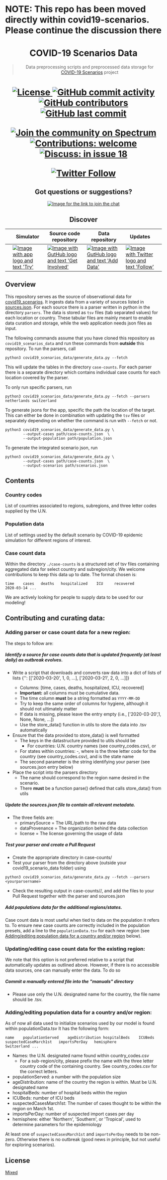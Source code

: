 # NOTE: This repo has been moved directly within covid19-scenarios. Please continue the discussion there

<h1 align="center">
  COVID-19 Scenarios Data
</h1>

<blockquote>
  <p align="center">
    Data preprocessing scripts and preprocessed data storage for
    <a href="https://github.com/neherlab/covid19_scenarios">COVID-19 Scenarios</a> project
  </p>
</blockquote>

<h1 align="center" />

<p align="center">
  <a href="https://github.com/neherlab/covid19_scenarios_data/blob/master/LICENSE">
    <img src="https://img.shields.io/badge/license-mixed-yellow.svg" alt="License" />
  </a>

  <a href="https://github.com/neherlab/covid19_scenarios_data/commits">
    <img
      src="https://img.shields.io/github/commit-activity/m/neherlab/covid19_scenarios_data"
      alt="GitHub commit activity"
    />
  </a>

  <a href="https://github.com/neherlab/covid19_scenarios_data/graphs/contributors">
    <img
      src="https://img.shields.io/github/contributors/neherlab/covid19_scenarios_data?logo=github&label=data%20contributors"
      alt="GitHub contributors"
    />
  </a>

  <a href="https://github.com/neherlab/covid19_scenarios_data/commits">
    <img
      src="https://img.shields.io/github/last-commit/neherlab/covid19_scenarios_data?logo=github"
      alt="GitHub last commit"
    />
  </a>
</p>

<p align="center">
  <a href="https://spectrum.chat/covid19-scenarios/general/questions-discussions~8d49f461-a890-4beb-84f7-2d6ed0ae503a">
    <img alt="Join the community on Spectrum" src="https://withspectrum.github.io/badge/badge.svg" />
  </a>
  <a href="https://github.com/neherlab/covid19_scenarios_data/issues">
    <img src="https://img.shields.io/badge/contributions-are%20welcome-%234295f5.svg" alt="Contributions: welcome" />
  </a>
  <a href="https://github.com/neherlab/covid19_scenarios/issues/18">
    <img
      src="https://img.shields.io/badge/questions%20and%20discussions-in%20issue%20%2318-%235bd9b1.svg"
      alt="Discuss: in issue 18"
    />
  </a>
</p>

<p align="center">
  <a href="https://twitter.com/richardneher">
    <img src="https://img.shields.io/twitter/follow/richardneher?style=social" alt="Twitter Follow" />
  </a>
</p>

<h2 align="center">
Got questions or suggestions?
</h2>

<p align="center">
  <a
    alt="Link to join the chat"
    href="https://spectrum.chat/covid19-scenarios/general/questions-discussions~8d49f461-a890-4beb-84f7-2d6ed0ae503a"
  >
    <img
      alt="Image for the link to join the chat"
      src="https://user-images.githubusercontent.com/9403403/77235704-691ec480-6bb8-11ea-985d-82ec87cfdcdf.png"
    />
  </a>
</p>

<h2 align="center">
Discover
</h2>

<p align="center" width="99%">
<table width="100%">

<thead>
<tr>
<th>    </th>
<th>Simulator</th>
<th>Source code repository</th>
<th>Data repository</th>
<th>Updates</th>
<th>    </th>
</tr>
</thead>

<tbody>

<tr>

<td></td>

<td>
<a alt="Link to the app" href="https://neherlab.org/covid19/">
<img
  alt="Image with app logo and text 'Try'"
  src="https://user-images.githubusercontent.com/9403403/77235707-6ae88800-6bb8-11ea-90ff-22db107b6045.png"
/>
</a>
</td>

<td>
<a alt="Link to the main repo" href="https://github.com/neherlab/covid19_scenarios">
<img
  alt="Image with GutHub logo and text 'Get Involved'"
  src="https://user-images.githubusercontent.com/9403403/77235706-6a4ff180-6bb8-11ea-8390-99b100d8035c.png"
/>
</a>
</td>

<td>
<a alt="Link to the data repo" href="https://github.com/neherlab/covid19_scenarios_data">
<img
  alt="Image with GutHub logo and text 'Add Data'"
  src="https://user-images.githubusercontent.com/9403403/77235705-69b75b00-6bb8-11ea-8b21-f4aaf0ec60e7.png"
/>
</a>
</td>

<td>
<a alt="Link to Twitter" href="https://twitter.com/richardneher">
<img
  alt="Image with Twitter logo and text 'Follow'"
  src="https://user-images.githubusercontent.com/9403403/77235708-6b811e80-6bb8-11ea-80db-ecbc2185fb8b.png"
/>
</a>
</td>

<td></td>

</tr>

</tbody>

</table>
</p>

## Overview

This repository serves as the source of observational data for [covid19_scenarios](https://neherlab.org/covid19/).
It ingests data from a variety of sources listed in [sources.json](sources.json).
For each source there is a parser written in python in the directory `parsers`.
The data is stored as `tsv` files (tab separated values) for each location or country.
These tabular files are mainly meant to enable data curation and storage, while the web application needs json files as input.

The following commands assume that you have cloned this repository as `covid19_scenarios_data` and run these commands from **outside** this repository.
To run the parsers, call

```shell
python3 covid19_scenarios_data/generate_data.py --fetch
```

This will update the tables in the directory `case-counts`.
For each parser there is a separate directory which contains individual case counts for each location covered by the parser.

To only run specific parsers, run

```shell
python3 covid19_scenarios_data/generate_data.py --fetch --parsers netherlands switzerland
```

To generate jsons for the app, specific the path the location of the target. This can either be done in combination with updating the `tsv` files or separately depending on whether the command is run with `--fetch` or not.

```shell
python3 covid19_scenarios_data/generate_data.py \
        --output-cases path/case-counts.json  \
        --output-population path/population.json
```

To generate the integrated scenario json, run

```shell
python3 covid19_scenarios_data/generate_data.py \
        --output-cases path/case-counts.json  \
        --output-scenarios path/scenarios.json
```


## Contents

### Country codes

List of countries associated to regions, subregions, and three letter codes supplied by the U.N.

### Population data

List of settings used by the default scenario by COVID-19 epidemic simulation for different regions of interest.

### Case count data

Within the directory `./case-counts` is a structured set of tsv files containing aggregated data for select country and subregion/city.
We welcome contributions to keep this data up to date.
The format chosen is:

```
time    cases   deaths   hospitalized    ICU     recovered
2020-03-14 ...
```

We are actively looking for people to supply data to be used for our modeling!

## Contributing and curating data:

### Adding parser or case count data for a new region:

The steps to follow are:

##### Identify a source for case counts data that is updated frequently (at least daily) as outbreak evolves.

-   Write a script that downloads and converts raw data into a dict of lists of lists {'<country>': [['2020-03-20', 1, 0, ...], ['2020-03-21', 2, 0, ...]]}
    -   Columns: [time, cases, deaths, hospitalized, ICU, recovered]
    -   **Important:** all columns must be cumulative data.
    -   The time column **must** be a string formatted as `YYYY-MM-DD`
    -   Try to keep the same order of columns for hygiene, although it should not ultimately matter
    -   If data is missing, please leave the entry empty (i.e., ['2020-03-20',1, None, None, ...])
    -   Use the store_data() function in utils to store the data into .tsv automatically
-   Ensure that the data provided to store_data() is well formatted
    -   The keys in the datastructure provided to utils should be
        -   For countries: U.N. country names (see country_codes.csv), or
	-   For states within countries: <TLC>-<state>, where <TLC> is the three letter code for the country (see country_codes.csv), and <state> is the state name
    -   The second parameter is the string identifying your parser (see sources.json entry below)
-   Place the script into the parsers directory
    -   The name should correspond to the region name desired in the scenario.
    -   There **must** be a function parse() defined that calls store_data() from utils

##### Update the _sources.json_ file to contain all relevant metadata.

-   The three fields are:
    -   primarySource = The URL/path to the raw data
    -   dataProvenance = The organization behind the data collection
    -   license = The license governing the usage of data

##### Test your parser and create a Pull Request

-   Create the appropriate directory in case-counts/
-   Test your parser from the directory above (outside your covid19_scenario_data folder) using

```shell
python3 covid19_scenarios_data/generate_data.py --fetch --parsers <yourparsername>
```

-   Check the resulting output in case-counts/<yourparsername>/, and add the files to your Pull Request together with the parser and sources.json

##### Add populations data for the additional regions/states.

Case count data is most useful when tied to data on the population it refers to. To ensure new case counts are correctly included in the population presets, add a line to the `populationData.tsv` for each new region (see [Adding/editing population data for a country and/or region](#adding/editing-population-data-for-a-country-and/or-region) below).

### Updating/editing case count data for the existing region:

We note that this option is not preferred relative to a script that automatically updates as outlined above.
However, if there is no accessible data sources, one can manually enter the data. To do so

##### Commit a manually entered file into the "manuals" directory

-   Please use only the U.N. designated name for the country, the file name should be <country>.tsv.

### Adding/editing population data for a country and/or region:

As of now all data used to initialize scenarios used by our model is found within populationData.tsv
It has the following form:

    name    populationServed    ageDistribution hospitalBeds    ICUBeds suspectedCaseMarch1st   importsPerDay   hemisphere
    Switzerland ...

-   Names: the U.N. designated name found within country_codes.csv
    -   For a sub-region/city, please prefix the name with the three letter country code of the containing country. See country_codes.csv for the correct letters.
-   populationServed: a number with the population size
-   ageDistribution: name of the country the region is within. Must be U.N. designated name
-   hospitalBeds: number of hospital beds within the region
-   ICUBeds: number of ICU beds
-   suspectedCasesMarch1st: The number of cases thought to be within the region on March 1st.
-   importsPerDay: number of suspected import cases per day
-   hemisphere: either 'Northern', 'Southern', or 'Tropical', used to determine parameters for the epidemiology

At least one of `suspectedCasesMarch1st` and `importsPerDay` needs to be non-zero. Otherwise there is no outbreak (good news in principle, but not useful for exploring scenarios).

## License

[Mixed](LICENSE)
